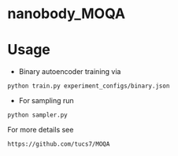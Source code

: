 # nanobody_MOQA


# Usage

* Binary autoencoder training via

```
python train.py experiment_configs/binary.json
```

* For sampling run

```
python sampler.py
```

For more details see

```
https://github.com/tucs7/MOQA
```
